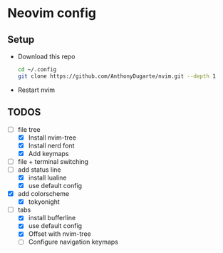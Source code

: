 # Neovim config

## Setup

- Download this repo

  ```bash
  cd ~/.config
  git clone https://github.com/AnthonyDugarte/nvim.git --depth 1
  ```

- Restart nvim

## TODOS

- [ ] file tree
  - [x] Install nvim-tree
  - [x] Install nerd font
  - [x] Add keymaps
- [ ] file + terminal switching
- [ ] add status line
  - [x] install lualine
  - [x] use default config
- [x] add colorscheme
  - [x] tokyonight
- [ ] tabs
  - [x] install bufferline
  - [x] use default config
  - [x] Offset with nvim-tree
  - [ ] Configure navigation keymaps
